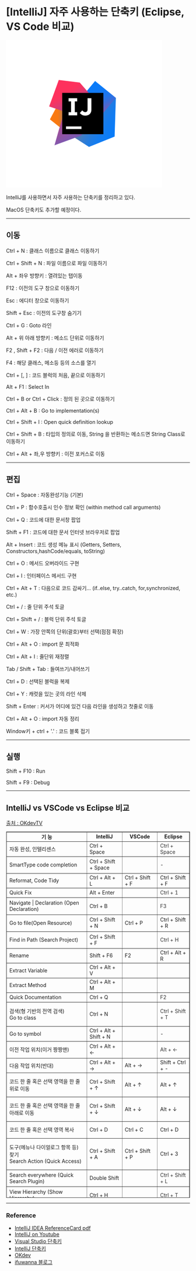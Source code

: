 # [IntelliJ] 자주 사용하는 단축키 (Eclipse, VS Code 비교)

![img](../.vuepress/public/images/img-etc/IntelliJlogo.png)  

IntelliJ를 사용하면서 자주 사용하는 단축키를 정리하고 있다.

MacOS 단축키도 추가할 예정이다.

---

## 이동

Ctrl + N : 클래스 이름으로 클래스 이동하기

Ctrl + Shift + N : 파일 이름으로 파일 이동하기

Alt + 좌우 방향키 : 열려있는 탭이동

F12 : 이전의 도구 창으로 이동하기

Esc : 에디터 창으로 이동하기

Shift + Esc : 이전의 도구창 숨기기

Ctrl + G : Goto 라인

Alt + 위 아래 방향키 : 메소드 단위로 이동하기

F2 , Shift + F2 : 다음 / 이전 에러로 이동하기

F4 : 해당 클래스, 메소등 등의 소스를 열기

Ctrl + [, ] : 코드 블럭의 처음, 끝으로 이동하기

Alt + F1 : Select In

Ctrl + B or Ctrl + Click : 정의 된 곳으로 이동하기

Ctrl + Alt + B : Go to implementation(s)

Ctrl + Shift + I : Open quick definition lookup

Ctrl + Shift + B : 타입의 정의로 이동, String 을 반환하는 메소드면 String Class로 이동하기

Ctrl + Alt + 좌,우 방향키 : 이전 포커스로 이동

---

## 편집

Ctrl + Space : 자동완성기능 (기본)

Ctrl + P : 함수호출시 인수 정보 확인 (within method call arguments)

Ctrl + Q : 코드에 대한 문서창 팝업

Shift + F1 : 코드에 대한 문서 인터넷 브라우저로 팝업

Alt + Insert : 코드 생성 메뉴 표시 (Getters, Setters, Constructors,hashCode/equals, toString)

Ctrl + O : 메서드 오버라이드 구현

Ctrl + I : 인터페이스 메서드 구현

Ctrl + Alt + T : 다음으로 코드 감싸기… (if..else, try..catch, for,synchronized, etc.)

Ctrl + / : 줄 단위 주석 토글

Ctrl + Shift + / : 블럭 단위 주석 토글

Ctrl + W : 가장 안쪽의 단위(괄호)부터 선택(점점 확장)

Ctrl + Alt + O : import 문 최적화

Ctrl + Alt + I : 줄단위 재정렬

Tab / Shift + Tab : 들여쓰기/내어쓰기

Ctrl + D : 선택된 블럭을 복제

Ctrl + Y : 캐럿을 있는 곳의 라인 삭제

Shift + Enter : 커서가 어디에 있건 다음 라인을 생성하고 첫줄로 이동

Ctrl + Alt + O : import 자동 정리

Window키 + ctrl + '.' : 코드 블록 접기

---

## 실행

Shift + F10 : Run

Shift + F9 : Debug

---

## IntelliJ vs VSCode vs Eclipse 비교

[출처 : OKdevTV](https://okdevtv.com/)


<table style="border-collapse: collapse; width: 100%; height: 1001px;" border="1" data-ke-style="style15"><tbody><tr style="height: 20px;"><td style="width: 32.2092%; height: 20px; text-align: center;"><b>기 능</b></td><td style="width: 14.186%; height: 20px; text-align: center;"><b>IntelliJ</b></td><td style="width: 14.1862%; height: 20px; text-align: center;"><b>VSCode</b></td><td style="width: 12.7907%; height: 20px; text-align: center;"><b>Eclipse</b></td></tr><tr style="height: 20px;"><td style="width: 32.2092%; height: 20px;">자동 완성, 인텔리센스</td><td style="width: 14.186%; height: 20px;">Ctrl + Space</td><td style="width: 14.1862%; height: 20px;">&nbsp;</td><td style="width: 12.7907%; height: 20px;"><span style="color: #333333;">Ctrl + Space</span></td></tr><tr style="height: 40px;"><td style="width: 32.2092%; height: 40px;">SmartType code completion</td><td style="width: 14.186%; height: 40px;">Ctrl + Shift + Space</td><td style="width: 14.1862%; height: 40px;">&nbsp;</td><td style="width: 12.7907%; height: 40px;">-</td></tr><tr style="height: 19px;"><td style="width: 32.2092%; height: 19px;">Reformat, Code Tidy</td><td style="width: 14.186%; height: 19px;">Ctrl + Alt + L</td><td style="width: 14.1862%; height: 19px;">Ctrl + Shift + F</td><td style="width: 12.7907%; height: 19px;">Ctrl + Shift + F</td></tr><tr style="height: 20px;"><td style="width: 32.2092%; height: 20px;">Quick Fix</td><td style="width: 14.186%; height: 20px;">Alt + Enter</td><td style="width: 14.1862%; height: 20px;">&nbsp;</td><td style="width: 12.7907%; height: 20px;"><span style="color: #333333;">Ctrl + 1</span></td></tr><tr style="height: 40px;"><td style="width: 32.2092%; height: 40px;">Navigate | Declaration (Open Declaration)</td><td style="width: 14.186%; height: 40px;">Ctrl + B</td><td style="width: 14.1862%; height: 40px;">&nbsp;</td><td style="width: 12.7907%; height: 40px;"><span style="color: #333333;">F3</span></td></tr><tr style="height: 40px;"><td style="width: 32.2092%; height: 40px;">Go to file(Open Resource)</td><td style="width: 14.186%; height: 40px;">Ctrl + Shift + N</td><td style="width: 14.1862%; height: 40px;">Ctrl + P</td><td style="width: 12.7907%; height: 40px;">Ctrl + Shift + R</td></tr><tr style="height: 40px;"><td style="width: 32.2092%; height: 40px;">Find in Path (Search Project)</td><td style="width: 14.186%; height: 40px;">Ctrl + Shift + F</td><td style="width: 14.1862%; height: 40px;">&nbsp;</td><td style="width: 12.7907%; height: 40px;"><span style="color: #333333;">Ctrl + H</span></td></tr><tr style="height: 20px;"><td style="width: 32.2092%; height: 20px;">Rename</td><td style="width: 14.186%; height: 20px;">Shift + F6</td><td style="width: 14.1862%; height: 20px;">F2</td><td style="width: 12.7907%; height: 20px;">Ctrl + Alt + R</td></tr><tr style="height: 20px;"><td style="width: 32.2092%; height: 20px;">Extract Variable</td><td style="width: 14.186%; height: 20px;">Ctrl + Alt + V</td><td style="width: 14.1862%; height: 20px;">&nbsp;</td><td style="width: 12.7907%; height: 20px;">&nbsp;</td></tr><tr style="height: 20px;"><td style="width: 32.2092%; height: 20px;">Extract Method</td><td style="width: 14.186%; height: 20px;">Ctrl + Alt + M</td><td style="width: 14.1862%; height: 20px;">&nbsp;</td><td style="width: 12.7907%; height: 20px;">&nbsp;</td></tr><tr style="height: 20px;"><td style="width: 32.2092%; height: 20px;">Quick Documentation</td><td style="width: 14.186%; height: 20px;">Ctrl + Q</td><td style="width: 14.1862%; height: 20px;">&nbsp;</td><td style="width: 12.7907%; height: 20px;"><span style="color: #333333;">F2</span></td></tr><tr style="height: 60px;"><td style="width: 32.2092%; height: 60px;">검색(형 기반의 전역 검색)<br>Go to class</td><td style="width: 14.186%; height: 60px;">Ctrl + N</td><td style="width: 14.1862%; height: 60px;">&nbsp;</td><td style="width: 12.7907%; height: 60px;"><span style="color: #333333;">Ctrl + Shift + T</span></td></tr><tr style="height: 20px;"><td style="width: 32.2092%; height: 20px;">Go to symbol</td><td style="width: 14.186%; height: 20px;">Ctrl + Alt + Shift + N</td><td style="width: 14.1862%; height: 20px;">&nbsp;</td><td style="width: 12.7907%; height: 20px;">-</td></tr><tr style="height: 40px;"><td style="width: 32.2092%; height: 40px;">이전 작업 위치(이거 짱짱맨)</td><td style="width: 14.186%; height: 40px;">Ctrl + Alt + ←</td><td style="width: 14.1862%; height: 40px;">&nbsp;</td><td style="width: 12.7907%; height: 40px;"><span style="color: #333333;">Alt + ←</span></td></tr><tr style="height: 20px;"><td style="width: 32.2092%; height: 20px;">다음 작업 위치(반대)</td><td style="width: 14.186%; height: 20px;">Ctrl + Alt + →</td><td style="width: 14.1862%; height: 20px;">Alt + →</td><td style="width: 12.7907%; height: 20px;">Shift + Ctrl + -</td></tr><tr style="height: 60px;"><td style="width: 32.2092%; height: 60px;">코드 한 줄 혹은 선택 영역을 한 줄 위로 이동</td><td style="width: 14.186%; height: 60px;">Ctrl + Shift + ↑</td><td style="width: 14.1862%; height: 60px;">Alt + ↑</td><td style="width: 12.7907%; height: 60px;">Alt + ↑</td></tr><tr style="height: 60px;"><td style="width: 32.2092%; height: 60px;">코드 한 줄 혹은 선택 영역을 한 줄 아래로 이동</td><td style="width: 14.186%; height: 60px;">Ctrl + Shift + ↓</td><td style="width: 14.1862%; height: 60px;">Alt + ↓</td><td style="width: 12.7907%; height: 60px;">Alt + ↓</td></tr><tr style="height: 40px;"><td style="width: 32.2092%; height: 40px;">코드 한 줄 혹은 선택 영역 복사</td><td style="width: 14.186%; height: 40px;">Ctrl + D</td><td style="width: 14.1862%; height: 40px;">Ctrl + C</td><td style="width: 12.7907%; height: 40px;">Ctrl + D</td></tr><tr style="height: 80px;"><td style="width: 32.2092%; height: 80px;">도구(메뉴나 다이얼로그 항목 등) 찾기<br>Search Action (Quick Access)</td><td style="width: 14.186%; height: 80px;">Ctrl + Shift + A</td><td style="width: 14.1862%; height: 80px;">Ctrl + Shift + P</td><td style="width: 12.7907%; height: 80px;">Ctrl + 3</td></tr><tr style="height: 40px;"><td style="width: 32.2092%; height: 40px;">Search everywhere (Quick Search Plugin)</td><td style="width: 14.186%; height: 40px;">Double Shift</td><td style="width: 14.1862%; height: 40px;">&nbsp;</td><td style="width: 12.7907%; height: 40px;"><span style="color: #333333;">Ctrl + Shift + L</span></td></tr><tr style="height: 40px;"><td style="width: 32.2092%; height: 40px;">View Hierarchy (Show Hierarchy)</td><td style="width: 14.186%; height: 40px;">Ctrl + H</td><td style="width: 14.1862%; height: 40px;">&nbsp;</td><td style="width: 12.7907%; height: 40px;"><span style="color: #333333;">Ctrl + T</span></td></tr><tr style="height: 40px;"><td style="width: 32.2092%; height: 40px;">Find Usages (Find References)</td><td style="width: 14.186%; height: 40px;">Alt + F7</td><td style="width: 14.1862%; height: 40px;">&nbsp;</td><td style="width: 12.7907%; height: 40px;"><span style="color: #333333;">Ctrl + Shift + G</span></td></tr><tr style="height: 20px;"><td style="width: 32.2092%; height: 20px;">Find</td><td style="width: 14.186%; height: 20px;">Ctrl + F</td><td style="width: 14.1862%; height: 20px;">Ctrl + F</td><td style="width: 12.7907%; height: 20px;">Ctrl + F</td></tr><tr style="height: 20px;"><td style="width: 32.2092%; height: 20px;">Find next</td><td style="width: 14.186%; height: 20px;">F3</td><td style="width: 14.1862%; height: 20px;">&nbsp;</td><td style="width: 12.7907%; height: 20px;"><span style="color: #333333;">Ctrl + K</span></td></tr><tr style="height: 20px;"><td style="width: 32.2092%; height: 20px;">Find previous</td><td style="width: 14.186%; height: 20px;">Shift + F3</td><td style="width: 14.1862%; height: 20px;">&nbsp;</td><td style="width: 12.7907%; height: 20px;"><span style="color: #333333;">Ctrl + Shift + K</span></td></tr><tr style="height: 20px;"><td style="width: 32.2092%; height: 20px;">Replace</td><td style="width: 14.186%; height: 20px;">Ctrl + R</td><td style="width: 14.1862%; height: 20px;">&nbsp;</td><td style="width: 12.7907%; height: 20px;"><span style="color: #333333;">Ctrl + F</span></td></tr><tr style="height: 20px;"><td style="width: 32.2092%; height: 20px;">Find in path (Search)</td><td style="width: 14.186%; height: 20px;">Ctrl + Shift + F</td><td style="width: 14.1862%; height: 20px;">&nbsp;</td><td style="width: 12.7907%; height: 20px;"><span style="color: #333333;">Ctrl + H</span></td></tr><tr style="height: 20px;"><td style="width: 32.2092%; height: 20px;">출력 창</td><td style="width: 14.186%; height: 20px;">&nbsp;</td><td style="width: 14.1862%; height: 20px;"><span style="color: #333333;">Ctrl + `</span></td><td style="width: 12.7907%; height: 20px;">&nbsp;</td></tr><tr style="height: 20px;"><td style="width: 32.2092%; height: 20px;">주석 처리</td><td style="width: 14.186%; height: 20px;">Ctrl + /</td><td style="width: 14.1862%; height: 20px;">Ctrl + /</td><td style="width: 12.7907%; height: 20px;">Ctrl + /</td></tr><tr style="height: 20px;"><td style="width: 32.2092%; height: 20px;">주석 제거</td><td style="width: 14.186%; height: 20px;">Ctrl + /</td><td style="width: 14.1862%; height: 20px;">Ctrl + /</td><td style="width: 12.7907%; height: 20px;">Ctrl + /</td></tr><tr style="height: 22px;"><td style="width: 32.2092%; height: 22px;">코드 아웃라인(네임스페이스, 클래스, 메서드 등) 토글</td><td style="width: 14.186%; height: 22px;">&nbsp;</td><td style="width: 14.1862%; height: 22px;">&nbsp;</td><td style="width: 12.7907%; height: 22px;"><span style="color: #333333;">Ctrl + M, M</span></td></tr></tbody></table>

---

### Reference

- [IntelliJ IDEA ReferenceCard pdf](https://www.jetbrains.com/idea/docs/IntelliJIDEA_ReferenceCard.pdf)
- [IntelliJ on Youtube](https://www.youtube.com/channel/UC4ogdcPcIAOOMJktgBMhQnQ)
- [Visual Studio 단축키](https://www.facebook.com/gyuwon.yi/posts/939785252731365)
- [IntelliJ 단축키](https://developside.tistory.com/86)
- [OKdev](https://okdevtv.com/mib/intellij/shortcuts)
- [ifuwanna 블로그](https://ifuwanna.tistory.com/241)